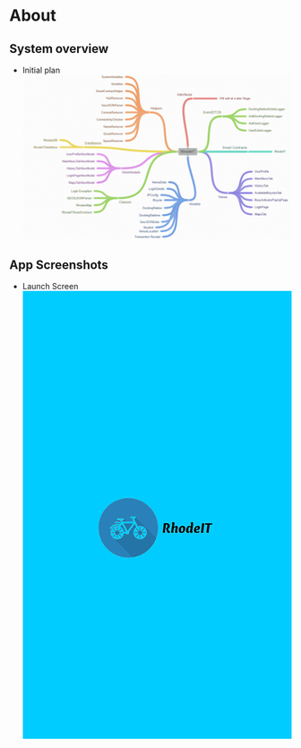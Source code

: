 

# About


## System overview
-  Initial plan 
  ![Alt text](/Screenshots/overview.PNG)


## App Screenshots
- Launch Screen
      ![Alt text](/Screenshots/screen.PNG)

